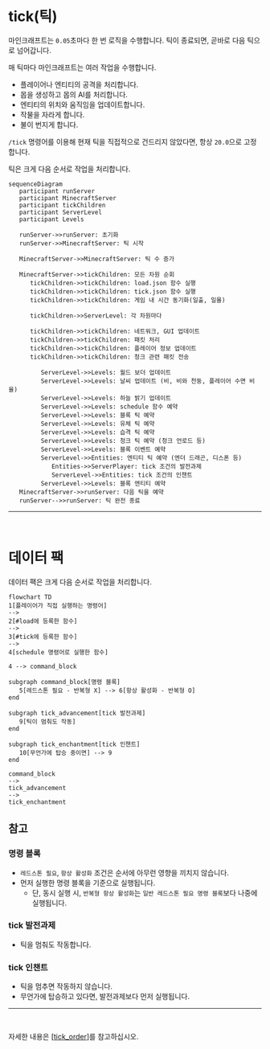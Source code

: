 # tick(틱)

마인크래프트는 `0.05`초마다 한 번 로직을 수행합니다.
틱이 종료되면, 곧바로 다음 틱으로 넘어갑니다.

매 틱마다 마인크래프트는 여러 작업을 수행합니다.
- 플레이어나 엔티티의 공격을 처리합니다.
- 몹을 생성하고 몹의 AI를 처리합니다.
- 엔티티의 위치와 움직임을 업데이트합니다.
- 작물을 자라게 합니다.
- 불이 번지게 합니다.

`/tick` 명령어를 이용해 현재 틱을 직접적으로 건드리지 않았다면, 항상 `20.0`으로 고정합니다.

틱은 크게 다음 순서로 작업을 처리합니다.

```mermaid
sequenceDiagram
   participant runServer
   participant MinecraftServer
   participant tickChildren
   participant ServerLevel
   participant Levels

   runServer->>runServer: 초기화
   runServer->>MinecraftServer: 틱 시작

   MinecraftServer->>MinecraftServer: 틱 수 증가

   MinecraftServer->>tickChildren: 모든 차원 순회
      tickChildren->>tickChildren: load.json 함수 실행
      tickChildren->>tickChildren: tick.json 함수 실행
      tickChildren->>tickChildren: 게임 내 시간 동기화(일출, 일몰)

      tickChildren->>ServerLevel: 각 차원마다

      tickChildren->>tickChildren: 네트워크, GUI 업데이트
      tickChildren->>tickChildren: 패킷 처리
      tickChildren->>tickChildren: 플레이어 정보 업데이트
      tickChildren->>tickChildren: 청크 관련 패킷 전송
   
         ServerLevel->>Levels: 월드 보더 업데이트
         ServerLevel->>Levels: 날씨 업데이트 (비, 비와 천둥, 플레이어 수면 비율)
         ServerLevel->>Levels: 하늘 밝기 업데이트
         ServerLevel->>Levels: schedule 함수 예약
         ServerLevel->>Levels: 블록 틱 예약
         ServerLevel->>Levels: 유체 틱 예약
         ServerLevel->>Levels: 습격 틱 예약
         ServerLevel->>Levels: 청크 틱 예약 (청크 언로드 등)
         ServerLevel->>Levels: 블록 이벤트 예약
         ServerLevel->>Entities: 엔티티 틱 예약 (엔더 드래곤, 디스폰 등)
            Entities->>ServerPlayer: tick 조건의 발전과제
            ServerLevel->>Entities: tick 조건의 인챈트
         ServerLevel->>Levels: 블록 엔티티 예약
   MinecraftServer->>runServer: 다음 틱을 예약
   runServer-->>runServer: 틱 완전 종료
```

---

<br/>

# 데이터 팩
데이터 팩은 크게 다음 순서로 작업을 처리합니다.

```mermaid
flowchart TD
1[플레이어가 직접 실행하는 명령어]
-->
2[#load에 등록한 함수]
-->
3[#tick에 등록한 함수]
-->
4[schedule 명령어로 실행한 함수]

4 --> command_block

subgraph command_block[명령 블록]
   5[레드스톤 필요 - 반복형 X] --> 6[항상 활성화 - 반복형 O]
end

subgraph tick_advancement[tick 발전과제]
   9[틱이 멈춰도 작동]
end

subgraph tick_enchantment[tick 인챈트]
   10[무언가에 탑승 중이면] --> 9
end

command_block
-->
tick_advancement
-->
tick_enchantment
```

## 참고
### 명령 블록
- `레드스톤 필요`, `항상 활성화` 조건은 순서에 아무런 영향을 끼치지 않습니다.
- 먼저 실행한 명령 블록을 기준으로 실행됩니다.
   - 단, 동시 실행 시, `반복형 항상 활성화`는
   `일반 레드스톤 필요 명령 블록`보다 나중에 실행됩니다.

### tick 발전과제
- 틱을 멈춰도 작동합니다.

### tick 인챈트
- 틱을 멈추면 작동하지 않습니다.
- 무언가에 탑승하고 있다면, 발전과제보다 먼저 실행됩니다.

---

<br/>

자세한 내용은 [[tick_order](https://gist.github.com/misode/77ee37217a69a3c74032679d8084d6c6)]를 참고하십시오.